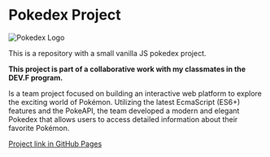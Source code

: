 # Pokedex Project

![Pokedex Logo](./src/assets/media/img/Pokédex_logo.png)

This is a repository with a small vanilla JS pokedex project.

**This project is part of a collaborative work with my classmates in the DEV.F program.**

Is a team project focused on building an interactive web platform to explore the exciting world of Pokémon. 
Utilizing the latest EcmaScript (ES6+) features and the PokeAPI, the team developed a modern and elegant 
Pokedex that allows users to access detailed information about their favorite Pokémon.

[Project link in GitHub Pages](https://caessarczx.github.io/pokedex_project_01/)
